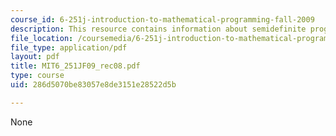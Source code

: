 ```yaml
---
course_id: 6-251j-introduction-to-mathematical-programming-fall-2009
description: This resource contains information about semidefinite programming.
file_location: /coursemedia/6-251j-introduction-to-mathematical-programming-fall-2009/286d5070be83057e8de3151e28522d5b_MIT6_251JF09_rec08.pdf
file_type: application/pdf
layout: pdf
title: MIT6_251JF09_rec08.pdf
type: course
uid: 286d5070be83057e8de3151e28522d5b

---
```

None